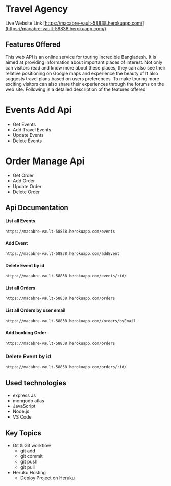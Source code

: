 # Travel Agency

Live Website Link [https://macabre-vault-58838.herokuapp.com/](https://macabre-vault-58838.herokuapp.com/).

## Features Offered

This web API is an online service for touring Incredible Bangladesh. It
is aimed at providing information about important places of interest. Not
only can visitors read and know more about these places, they can also
see their relative positioning on Google maps and experience the beauty of It also
suggests travel plans based on users preferences. To make touring more
exciting visitors can also share their experiences through the forums on the
web site.
Following is a detailed description of the features offered

# Events Add Api
- Get Events
- Add Travel Events
- Update Events
- Delete Events
# Order Manage Api
- Get Order
- Add Order
- Update Order
- Delete Order


## Api Documentation



#### List all Events

```sh
https://macabre-vault-58838.herokuapp.com/events
```
#### Add Event

```sh
https://macabre-vault-58838.herokuapp.com/addEvent
```

#### Delete Event by id

```sh
https://macabre-vault-58838.herokuapp.com/events/:id/
```


#### List all Orders

```sh
https://macabre-vault-58838.herokuapp.com/orders
```

#### List all Orders by user email

```sh
https://macabre-vault-58838.herokuapp.com//orders/byEmail
```

#### Add booking Order


```sh
https://macabre-vault-58838.herokuapp.com/orders
```

### Delete Event by id

```sh
https://macabre-vault-58838.herokuapp.com/orders/:id/
```


## Used technologies

- express Js
- mongodb atlas
- JavaScript
- Node.js
- VS Code

## Key Topics


-   Git & Git workflow
    -   git add
    -   git commit
    -   git push
    -   git pull
-   Heruku Hosting
    -   Deploy Project on Heruku